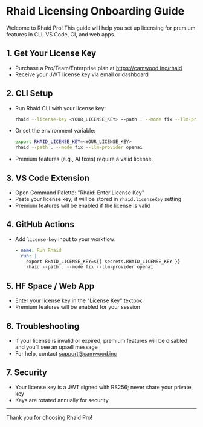 # Rhaid Licensing Onboarding Guide

Welcome to Rhaid Pro! This guide will help you set up licensing for premium features in CLI, VS Code, CI, and web apps.

## 1. Get Your License Key
- Purchase a Pro/Team/Enterprise plan at https://camwood.inc/rhaid
- Receive your JWT license key via email or dashboard

## 2. CLI Setup
- Run Rhaid CLI with your license key:
  ```sh
  rhaid --license-key <YOUR_LICENSE_KEY> --path . --mode fix --llm-provider openai
  ```
- Or set the environment variable:
  ```sh
  export RHAID_LICENSE_KEY=<YOUR_LICENSE_KEY>
  rhaid --path . --mode fix --llm-provider openai
  ```
- Premium features (e.g., AI fixes) require a valid license.

## 3. VS Code Extension
- Open Command Palette: "Rhaid: Enter License Key"
- Paste your license key; it will be stored in `rhaid.licenseKey` setting
- Premium features will be enabled if the license is valid

## 4. GitHub Actions
- Add `license-key` input to your workflow:
  ```yaml
  - name: Run Rhaid
    run: |
      export RHAID_LICENSE_KEY=${{ secrets.RHAID_LICENSE_KEY }}
      rhaid --path . --mode fix --llm-provider openai
  ```

## 5. HF Space / Web App
- Enter your license key in the "License Key" textbox
- Premium features will be enabled for your session

## 6. Troubleshooting
- If your license is invalid or expired, premium features will be disabled and you’ll see an upsell message
- For help, contact support@camwood.inc

## 7. Security
- Your license key is a JWT signed with RS256; never share your private key
- Keys are rotated annually for security

---
Thank you for choosing Rhaid Pro!

